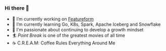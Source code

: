 ### Hi there 👋

- 🔭 I’m currently working on [Featureform](https://github.com/featureform/featureform)
- 🌱 I’m currently learning Go, K8s, Spark, Apache Iceberg and Snowflake
- 💚 I'm passionate about continuing to develop a growth mindset
- 🏄 _Point Break_ is one of the greatest movies of all time
- ☕ C.R.E.A.M: Coffee Rules Everything Around Me
